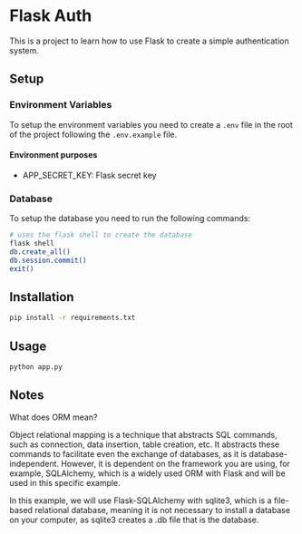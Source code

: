 # Flask Auth

This is a project to learn how to use Flask to create a simple authentication system.

## Setup

<!-- Here you show how to setup database, environment and all stuff you need -->
### Environment Variables
To setup the environment variables you need to create a `.env` file in the root of the project following the `.env.example` file.
#### Environment purposes
- APP_SECRET_KEY: Flask secret key
### Database
To setup the database you need to run the following commands:
```bash
# uses the flask shell to create the database
flask shell
db.create_all()
db.session.commit()
exit()
```
## Installation

```bash
pip install -r requirements.txt
```
## Usage

```bash
python app.py
```

## Notes

What does ORM mean?

Object relational mapping is a technique that abstracts SQL commands, such as connection, data insertion, table creation, etc. It abstracts these commands to facilitate even the exchange of databases, as it is database-independent.
However, it is dependent on the framework you are using, for example, SQLAlchemy, which is a widely used ORM with Flask and will be used in this specific example.

In this example, we will use Flask-SQLAlchemy with sqlite3, which is a file-based relational database, meaning it is not necessary to install a database on your computer, as sqlite3 creates a .db file that is the database.

